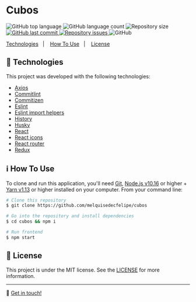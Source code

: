 <h1>Cubos</h1>

<p>
  <img alt="GitHub top language" src="https://img.shields.io/github/languages/top/melquisedecfelipe/cubos.svg">

  <img alt="GitHub language count" src="https://img.shields.io/github/languages/count/melquisedecfelipe/cubos.svg">

  <img alt="Repository size" src="https://img.shields.io/github/repo-size/melquisedecfelipe/cubos.svg">

  <a href="https://github.com/melquisedecfelipe/cubos/commits/master">
    <img alt="GitHub last commit" src="https://img.shields.io/github/last-commit/melquisedecfelipe/cubos.svg">
  </a>

  <a href="https://github.com/melquisedecfelipe/cubos/issues">
    <img alt="Repository issues" src="https://img.shields.io/github/issues/melquisedecfelipe/cubos.svg">
  </a>

  <img alt="GitHub" src="https://img.shields.io/github/license/melquisedecfelipe/cubos.svg">
</p>

<p>
  <a href="#rocket-technologies">Technologies</a>&nbsp;&nbsp;&nbsp;|&nbsp;&nbsp;&nbsp;
  <a href="#information_source-how-to-use">How To Use</a>&nbsp;&nbsp;&nbsp;|&nbsp;&nbsp;&nbsp;
  <a href="#memo-license">License</a>
</p>

## :rocket: Technologies

This project was developed with the following technologies:

- [Axios](https://github.com/axios/axios)
- [Commitlint](https://github.com/conventional-changelog/commitlint)
- [Commitizen](https://github.com/commitizen/cz-cli)
- [Eslint](https://eslint.org/)
- [Eslint import helpers](https://github.com/Tibfib/eslint-plugin-import-helpers)
- [History](https://github.com/ReactTraining/history)
- [Husky](https://github.com/typicode/husky)
- [React](https://reactjs.org/)
- [React icons](https://react-icons.netlify.com/)
- [React router](https://reacttraining.com/react-router/)
- [Redux](https://redux.js.org/)

## :information_source: How To Use

To clone and run this application, you'll need [Git](https://git-scm.com), [Node.js v10.16](https://nodejs.org/) or higher + [Yarn v1.13](https://yarnpkg.com/) or higher installed on your computer. From your command line:

```bash
# Clone this repository
$ git clone https://github.com/melquisedecfelipe/cubos

# Go into the repository and install dependencies
$ cd cubos && npm i

# Run frontend
$ npm start
```

## :memo: License

This project is under the MIT license. See the [LICENSE](https://github.com/melquisedecfelipe/cubos/blob/master/LICENSE) for more information.

---

:wave: [Get in touch!](https://www.linkedin.com/in/melquisedecfelipe/)
